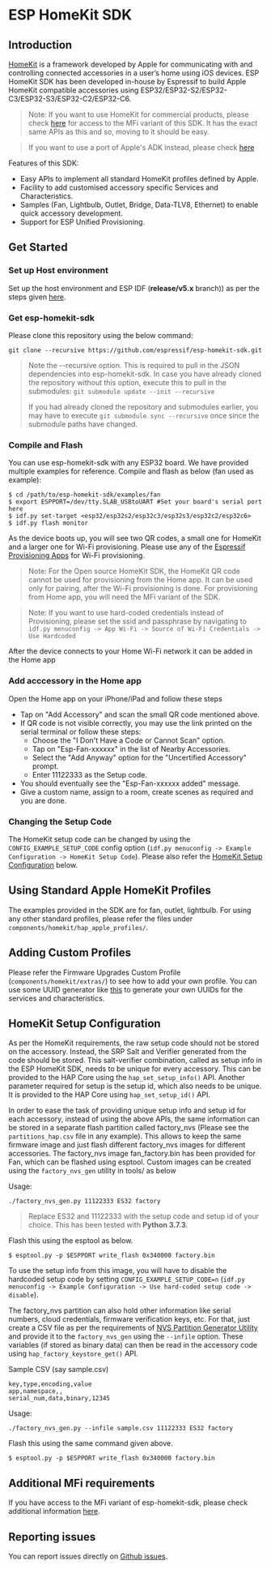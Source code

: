 # ESP HomeKit SDK
## Introduction

[HomeKit](https://developer.apple.com/homekit/) is a framework developed by Apple for communicating with and controlling connected accessories in a user’s home using iOS devices.
ESP HomeKit SDK has been developed in-house by Espressif to build Apple HomeKit compatible accessories using ESP32/ESP32-S2/ESP32-C3/ESP32-S3/ESP32-C2/ESP32-C6.

> Note: If you want to use HomeKit for commercial products, please check [here](https://www.espressif.com/en/products/sdks/esp-homekit-sdk) for access to the MFi variant of this SDK. It has the exact 
same APIs as this and so, moving to it should be easy.

> If you want to use a port of Apple's ADK instead, please check [here](https://github.com/espressif/esp-apple-homekit-adk)

Features of this SDK:

* Easy APIs to implement all standard HomeKit profiles defined by Apple.
* Facility to add customised accessory specific Services and Characteristics.
* Samples (Fan, Lightbulb, Outlet, Bridge, Data-TLV8, Ethernet) to enable quick accessory development.
* Support for ESP Unified Provisioning.

## Get Started

### Set up Host environment

Set up the host environment and ESP IDF (**release/v5.x** branch)) as per the steps given [here](https://docs.espressif.com/projects/esp-idf/en/latest/get-started/index.html).

### Get esp-homekit-sdk

Please clone this repository using the below command:

```text
git clone --recursive https://github.com/espressif/esp-homekit-sdk.git
```

> Note the --recursive option. This is required to pull in the JSON dependencies into esp-homekit-sdk. In case you have already cloned the repository without this option, execute this to pull in the submodules:
> `git submodule update --init --recursive`
>
> If you had already cloned the repository and submodules earlier, you may have to execute `git submodule sync --recursive` once since the submodule paths have changed.


### Compile and Flash

You can use esp-homekit-sdk with any ESP32 board. We have provided multiple examples for reference. Compile and flash as below (fan used as example):


```text
$ cd /path/to/esp-homekit-sdk/examples/fan
$ export ESPPORT=/dev/tty.SLAB_USBtoUART #Set your board's serial port here
$ idf.py set-target <esp32/esp32s2/esp32c3/esp32s3/esp32c2/esp32c6>
$ idf.py flash monitor
```

As the device boots up, you will see two QR codes, a small one for HomeKit and a larger one for Wi-Fi provisioning. Please use any of the [Espressif Provisioning Apps](https://docs.espressif.com/projects/esp-idf/en/latest/esp32/api-reference/provisioning/provisioning.html#provisioning-tools) for Wi-Fi provisioning.

> Note: For the Open source HomeKit SDK, the HomeKit QR code cannot be used for provisioning from the Home app. It can be used only for pairing, after the Wi-Fi provisioning is done. For provisioning from Home app, you will need the MFi variant of the SDK.

> Note: If you want to use hard-coded credentials instead of Provisioning, please set the ssid and passphrase by navigating to `idf.py menuconfig -> App Wi-Fi -> Source of Wi-Fi Credentials -> Use Hardcoded`

After the device connects to your Home Wi-Fi network it can be added in the Home app

### Add acccessory in the Home app

Open the Home app on your iPhone/iPad and follow these steps

- Tap on "Add Accessory" and scan the small QR code mentioned above.
- If QR code is not visible correctly, you may use the link printed on the serial terminal or follow these steps:
    - Choose the "I Don't Have a Code or Cannot Scan" option.
    - Tap on "Esp-Fan-xxxxxx" in the list of Nearby Accessories.
    - Select the "Add Anyway" option for the "Uncertified Accessory" prompt.
    - Enter 11122333 as the Setup code.
- You should eventually see the "Esp-Fan-xxxxxx added" message.
- Give a custom name, assign to a room, create scenes as required and you are done.

### Changing the Setup Code

The HomeKit setup code can be changed by using the `CONFIG_EXAMPLE_SETUP_CODE` config option (`idf.py menuconfig -> Example Configuration -> HomeKit Setup Code`). Please also refer the [HomeKit Setup Configuration](#homeKit-setup-configuration) below.


## Using Standard Apple HomeKit Profiles
The examples provided in the SDK are for fan, outlet, lightbulb. For using any other standard profiles, please refer the files under `components/homekit/hap_apple_profiles/`.

## Adding Custom Profiles
Please refer the Firmware Upgrades Custom Profile (`components/homekit/extras/`) to see how to add your own profile. You can use some UUID generator like [this](https://www.uuidgenerator.net/) to generate your own UUIDs for the services and characteristics.
 
## HomeKit Setup Configuration

As per the HomeKit requirements, the raw setup code should not be stored on the accessory. Instead, the SRP Salt and Verifier generated from the code should be stored. This salt-verifier combination, called as setup info in the ESP HomeKit SDK, needs to be unique for every accessory. This can be provided to the HAP Core using the `hap_set_setup_info()` API. Another parameter required for setup is the setup id, which also needs to be unique. It is provided to the HAP Core using `hap_set_setup_id()` API. 

In order to ease the task of providing unique setup info and setup id for each accessory, instead of using the above APIs, the same information can be stored in a separate flash partition called factory\_nvs (Please see the `partitions_hap.csv` file in any example). This allows to keep the same firmware image and just flash different factory\_nvs images for different accessories. The factory\_nvs image fan\_factory.bin has been provided for Fan, which can be flashed using esptool. Custom images can be created using the `factory_nvs_gen` utility in tools/ as below

Usage:

```
./factory_nvs_gen.py 11122333 ES32 factory
```

> Replace ES32 and 11122333 with the setup code and setup id of your choice. This has been tested with **Python 3.7.3**.

Flash this using the esptool as below.

```text
$ esptool.py -p $ESPPORT write_flash 0x340000 factory.bin
```

To use the setup info from this image, you will have to disable the hardcoded setup code by setting `CONFIG_EXAMPLE_SETUP_CODE=n` (`idf.py menuconfig -> Example Configuration -> Use hard-coded setup code -> disable`). 

The factory\_nvs partition can also hold other information like serial numbers, cloud credentials, firmware verification keys, etc. For that, just create a CSV file as per the requirements of [NVS Partition Generator Utility](https://docs.espressif.com/projects/esp-idf/en/latest/esp32/api-reference/storage/nvs_partition_gen.html#) and provide it to the `factory_nvs_gen` using the `--infile` option. These variables (if stored as binary data) can then be read in the accessory code using `hap_factory_keystore_get()` API.

Sample CSV (say sample.csv)

```
key,type,encoding,value
app,namespace,,
serial_num,data,binary,12345
```

Usage:

```
./factory_nvs_gen.py --infile sample.csv 11122333 ES32 factory
```

Flash this using the same command given above.

```text
$ esptool.py -p $ESPPORT write_flash 0x340000 factory.bin
```

## Additional MFi requirements

If you have access to the MFi variant of esp-homekit-sdk, please check additional information [here](MFI_README.md).

## Reporting issues

You can report issues directly on [Github issues](https://github.com/espressif/esp-homekit-sdk/issues).
